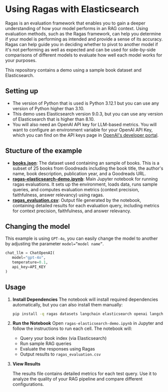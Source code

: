 # Using Ragas with Elasticsearch
Ragas is an evaluation framework that enables you to gain a deeper understanding of how your model performs in an RAG context. Using evaluation methods, such as the Ragas framework, can help you determine if your model is performing as intended and provide a sense of its accuracy. Ragas can help guide you in deciding whether to pivot to another model if it's not performing as well as expected and can be used for side-by-side comparisons of different models to evaluate how well each model works for your purposes.  

This repository contains a demo using a sample book dataset and Elasticsearch.

## Setting up
- The version of Python that is used is Python 3.12.1 but you can use any version of Python higher than 3.10.
- This demo uses Elasticsearch version 9.0.3, but you can use any version of Elasticsearch that is higher than 8.10.
- You will also need an OpenAI API key for LLM-based metrics. You will want to configure an environment variable for your OpenAI API Key, which you can find on the API keys page in [OpenAI's developer portal](https://platform.openai.com/api-keys).

## Stucture of the example
- **[books.json](books.json)**: The dataset used containing an sample of books. This is a subset of 25 books from Goodreads including the book title, the author's name, book description, publication year, and a Goodreads URL.
- **[ragas-elasticsearch-demo.ipynb](ragas-elasticsearch-demo.ipynb)**: Main Jupyter notebook for running ragas evaluations. It sets up the environment, loads data, runs sample queries, and computes evaluation metrics (context precision, faithfulness, answer relevancy) using ragas.
- **[ragas_evaluation.csv](ragas_evaluation.csv)**: Output file generated by the notebook, containing detailed results for each evaluation query, including metrics for context precision, faithfulness, and answer relevancy.

## Changing the model
This example is using `GPT-4o`, you can easily change the model to another by adjusting the parameter `model=”model name”`.

```python
chat_llm = ChatOpenAI(
   model="gpt-4o",
   temperature=0.1,
   api_key=API_KEY
)
```

## Usage

1. **Install Dependencies**
   The notebook will install required dependencies automatically, but you can also install them manually:
   
   ```bash
   pip install -q ragas datasets langchain elasticsearch openai langchain-openai
   ```

3. **Run the Notebook**
   Open `ragas-elasticsearch-demo.ipynb` in Jupyter and follow the instructions to run each cell. The notebook will:
   
   - Query your book index (via Elasticsearch)
   - Run sample RAG queries
   - Evaluate the responses using Ragas
   - Output results to `ragas_evaluation.csv`

5. **View Results**
   
   The results file contains detailed metrics for each test query. Use it to analyze the quality of your RAG pipeline and compare different configurations.
